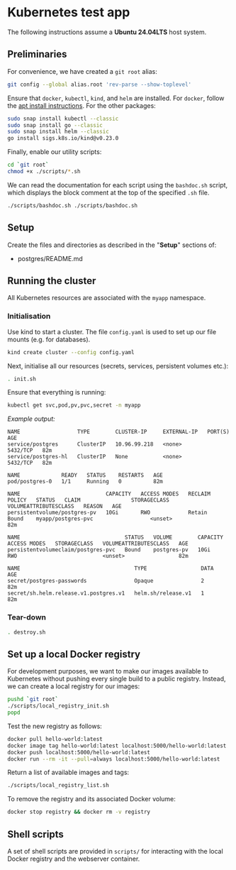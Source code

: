 # Kubernetes test app

The following instructions assume a **Ubuntu 24.04LTS** host system.

## Preliminaries

For convenience, we have created a `git root` alias:
```bash
git config --global alias.root 'rev-parse --show-toplevel'
```

Ensure that `docker`, `kubectl`, `kind`, and `helm` are installed. For `docker`, follow the [apt install instructions](https://docs.docker.com/engine/install/ubuntu/). For the other packages:
```bash
sudo snap install kubectl --classic
sudo snap install go --classic
sudo snap install helm --classic
go install sigs.k8s.io/kind@v0.23.0
```

Finally, enable our utility scripts:
```bash
cd `git root`
chmod +x ./scripts/*.sh
```

We can read the documentation for each script using the `bashdoc.sh` script, which displays the block comment at the top of the specified `.sh` file.

```bash
./scripts/bashdoc.sh ./scripts/bashdoc.sh
```

## Setup

Create the files and directories as described in the "**Setup**" sections of:

- postgres/README.md

## Running the cluster

All Kubernetes resources are associated with the `myapp` namespace.

### Initialisation

Use kind to start a cluster.  The file `config.yaml` is used to set up our file mounts (e.g. for databases).
```bash
kind create cluster --config config.yaml
```

Next, initialise all our resources (secrets, services, persistent volumes etc.):
```bash
. init.sh
```

Ensure that everything is running:
```bash
kubectl get svc,pod,pv,pvc,secret -n myapp
```

*Example output:*
```
NAME                  TYPE        CLUSTER-IP     EXTERNAL-IP   PORT(S)    AGE
service/postgres      ClusterIP   10.96.99.218   <none>        5432/TCP   82m
service/postgres-hl   ClusterIP   None           <none>        5432/TCP   82m

NAME             READY   STATUS    RESTARTS   AGE
pod/postgres-0   1/1     Running   0          82m

NAME                           CAPACITY   ACCESS MODES   RECLAIM POLICY   STATUS   CLAIM                STORAGECLASS   VOLUMEATTRIBUTESCLASS   REASON   AGE
persistentvolume/postgres-pv   10Gi       RWO            Retain           Bound    myapp/postgres-pvc                  <unset>                          82m

NAME                                 STATUS   VOLUME        CAPACITY   ACCESS MODES   STORAGECLASS   VOLUMEATTRIBUTESCLASS   AGE
persistentvolumeclaim/postgres-pvc   Bound    postgres-pv   10Gi       RWO                           <unset>                 82m

NAME                                    TYPE                 DATA   AGE
secret/postgres-passwords               Opaque               2      82m
secret/sh.helm.release.v1.postgres.v1   helm.sh/release.v1   1      82m
```

### Tear-down
```bash
. destroy.sh
```

## Set up a local Docker registry

For development purposes, we want to make our images available to Kubernetes without pushing every single build to a public registry. Instead, we can create a local registry for our images:
```bash
pushd `git root`
./scripts/local_registry_init.sh
popd
```

Test the new registry as follows:
```bash
docker pull hello-world:latest
docker image tag hello-world:latest localhost:5000/hello-world:latest
docker push localhost:5000/hello-world:latest
docker run --rm -it --pull=always localhost:5000/hello-world:latest
```

Return a list of available images and tags:
```bash
./scripts/local_registry_list.sh
```

To remove the registry and its associated Docker volume:
```bash
docker stop registry && docker rm -v registry
```

## Shell scripts

A set of shell scripts are provided in `scripts/` for interacting with the local Docker registry and the webserver container.
